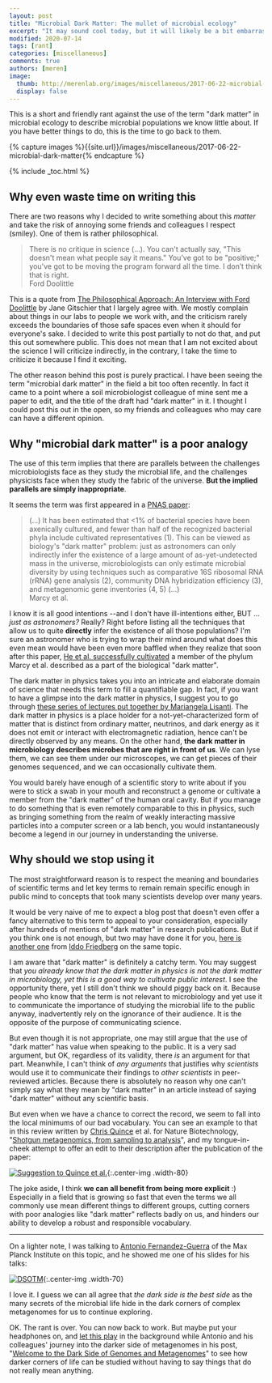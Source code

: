 ```yaml
---
layout: post
title: "Microbial Dark Matter: The mullet of microbial ecology"
excerpt: "It may sound cool today, but it will likely be a bit embarrassing to look back and see it in our history in about two decades from now."
modified: 2020-07-14
tags: [rant]
categories: [miscellaneous]
comments: true
authors: [meren]
image:
  thumb: http://merenlab.org/images/miscellaneous/2017-06-22-microbial-dark-matter/dark-side-of-metagenomes.png
  display: false
---
```


This is a short and friendly rant against the use of the term "dark matter" in microbial ecology to describe microbial populations we know little about. If you have better things to do, this is the time to go back to them.

{% capture images %}{{site.url}}/images/miscellaneous/2017-06-22-microbial-dark-matter{% endcapture %}

{% include _toc.html %}

## Why even waste time on writing this

There are two reasons why I decided to write something about this *matter* and take the risk of annoying some friends and colleagues I respect (smiley). One of them is rather philosophical. 

<blockquote>
There is no critique in science (...). You can't actually say, "This doesn't mean what people say it means." You’ve got to be "positive;" you've got to be moving the program forward all the time. I don’t think that is right.

<div class="blockquote-author">Ford Doolittle</div>
</blockquote>

This is a quote from [The Philosophical Approach: An Interview with Ford Doolittle](http://journals.plos.org/plosgenetics/article?id=10.1371/journal.pgen.1005173) by Jane Gitschier that I largely agree with. We mostly complain about things in our labs to people we work with, and the criticism rarely exceeds the boundaries of those safe spaces even when it should for everyone's sake. I decided to write this post partially to not do that, and put this out somewhere public. This does not mean that I am not excited about the science I will criticize indirectly, in the contrary, I take the time to criticize it because I find it exciting.

The other reason behind this post is purely practical. I have been seeing the term "microbial dark matter" in the field a bit too often recently. In fact it came to a point where a soil microbiologist colleague of mine sent me a paper to edit, and the title of the draft had "dark matter" in it. I thought I could post this out in the open, so my friends and colleagues who may care can have a different opinion.

## Why "microbial dark matter" is a poor analogy

The use of this term implies that there are parallels between the challenges microbiologists face as they study the microbial life, and the challenges physicists face when they study the fabric of the universe. **But the implied parallels are simply inappropriate**.

It seems the term was first appeared in a [PNAS paper](http://www.pnas.org/content/104/29/11889.full):

<blockquote>
(...) It has been estimated that <1% of bacterial species have been axenically cultured, and fewer than half of the recognized bacterial phyla include cultivated representatives (1). This can be viewed as biology's "dark matter" problem: just as astronomers can only indirectly infer the existence of a large amount of as-yet-undetected mass in the universe, microbiologists can only estimate microbial diversity by using techniques such as comparative 16S ribosomal RNA (rRNA) gene analysis (2), community DNA hybridization efficiency (3), and metagenomic gene inventories (4, 5) (...)

<div class="blockquote-author">Marcy et al.</div>
</blockquote>

I know it is all good intentions --and I don't have ill-intentions either, BUT ... *just as astronomers?* Really? Right before listing all the techniques that allow us to quite **directly** infer the existence of all those populations? I'm sure an astronomer who is trying to wrap their mind around what does this even mean would have been even more baffled when they realize that soon after this paper, [He et al. successfully cultivated](http://www.pnas.org/content/112/1/244) a member of the phylum Marcy et al. described as a part of the biological "dark matter".

The dark matter in physics takes you into an intricate and elaborate domain of science that needs this term to fill a quantifiable gap. In fact, if you want to have a glimpse into the dark matter in physics, I suggest you to go through [these series of lectures put together by Mariangela Lisanti](https://arxiv.org/pdf/1603.03797.pdf). The dark matter in physics is a place holder for a not-yet-characterized form of matter that is distinct from ordinary matter, neutrinos, and dark energy as it does not emit or interact with electromagnetic radiation, hence can't be directly observed by any means. On the other hand, **the dark matter in microbiology describes microbes that are right in front of us**. We can lyse them, we can see them under our microscopes, we can get pieces of their genomes sequenced, and we can occasionally cultivate them.

You would barely have enough of a scientific story to write about if you were to stick a swab in your mouth and reconstruct a genome or cultivate a member from the "dark matter" of the human oral cavity. But if you manage to do something that is even remotely comparable to this in physics, such as bringing something from the realm of weakly interacting massive particles into a computer screen or a lab bench, you would instantaneously become a legend in our journey in understanding the universe.

## Why should we stop using it

The most straightforward reason is to respect the meaning and boundaries of scientific terms and let key terms to remain remain specific enough in public mind to concepts that took many scientists develop over many years.

It would be very naive of me to expect a blog post that doesn't even offer a fancy alternative to this term to appeal to your consideration, especially after hundreds of mentions of "dark matter" in research publications. But if you think one is not enough, but two may have done it for you, [here is another one](http://bytesizebio.net/2015/11/27/the-dark-matter-metaphor-in-biology/) from [Iddo Friedberg](https://twitter.com/iddux) on the same topic.

I am aware that "dark matter" is definitely a catchy term. You may suggest that *you already know that the dark matter in physics is not the dark matter in microbiology, yet this is a good way to cultivate public interest*. I see the opportunity there, yet I still don't think we should piggy back on it. Because people who know that the term is not relevant to microbiology and yet use it to communicate the importance of studying the microbial life to the public anyway, inadvertently rely on the ignorance of their audience. It is the opposite of the purpose of communicating science.

But even though it is not appropriate, one may still argue that the use of "dark matter" has value when speaking to the public. It is a very sad argument, but OK, regardless of its validity, there *is* an argument for that part. Meanwhile, I can't think of *any arguments* that justifies why *scientists* would use it to communicate their findings to *other scientists* in peer-reviewed articles. Because there is absolutely no reason why one can't simply say what they mean by "dark matter" in an article instead of saying "dark matter" without any scientific basis.

But even when we have a chance to correct the record, we seem to fall into the local minimums of our bad vocabulary. You can see an example to that in this review written by [Chris Quince](https://scholar.google.com/citations?user=0yKnJ2wAAAAJ&hl=en) et al. for Nature Biotechnology, "[Shotgun metagenomics, from sampling to analysis](https://www.nature.com/articles/nbt.3935)", and my tongue-in-cheek attempt to offer an edit to their description after the publication of the paper:

[![Suggestion to Quince et al.]({{images}}/quince-et-al.jpeg)]({{images}}/quince-et-al.jpeg){:.center-img .width-80}

The joke aside, I think **we can all benefit from being more explicit** :) Especially in a field that is growing so fast that even the terms we all commonly use mean different things to different groups, cutting corners with poor analogies like "dark matter" reflects badly on us, and hinders our ability to develop a robust and responsible vocabulary.

---

On a lighter note, I was talking to [Antonio Fernandez-Guerra](https://scholar.google.com/citations?user=wA7Hrk8AAAAJ) of the Max Planck Institute on this topic, and he showed me one of his slides for his talks:

[![DSOTM]({{images}}/dark-side-of-metagenomes.png)]({{images}}/dark-side-of-metagenomes.png){:.center-img .width-70}

I love it. I guess we can all agree that *the dark side is the best side* as the many secrets of the microbial life hide in the dark corners of complex metagenomes for us to continue exploring.

OK. The rant is over. You can now back to work. But maybe put your headphones on, and [let this play](https://www.youtube.com/watch?v=1vw1pdjydp0) in the background while Antonio and his colleagues' journey into the darker side of metagenomes in his post, "[Welcome to the Dark Side of Genomes and Metagenomes](http://merenlab.org/2020/07/01/dark-side/)" to see how darker corners of life can be studied without having to say things that do not really mean anything.
